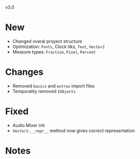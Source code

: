 v3.0

# New 
- Changed overal proyect structure 
- Optimization: `Fonts`, Clock tiks, `Text`, `Vector2`
- Measure types: `Fraction`, `Pixel`, `Percent`

# Changes
- Removed `basics` and `extras` import files
- Temporality removed  `IObjects` 

# Fixed
- Audio Mixer init
- `Vector2.__repr__` method now gives correct representation

# Notes
